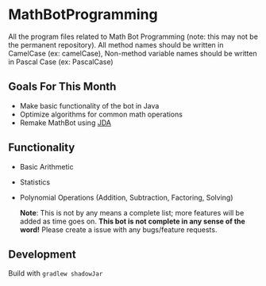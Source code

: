 # MathBotProgramming

All the program files related to Math Bot Programming (note: this may not be the permanent repository).
All method names should be written in CamelCase (ex: camelCase), Non-method variable names should be written in Pascal Case (ex: PascalCase)

## Goals For This Month

-   Make basic functionality of the bot in Java
-   Optimize algorithms for common math operations
-   Remake MathBot using [JDA](https://github.com/DV8FromTheWorld/JDA)

## Functionality

-   Basic Arithmetic
-   Statistics
-   Polynomial Operations (Addition, Subtraction, Factoring, Solving)

    **Note**: This is not by any means a complete list; more features will be added as time goes on.
    **This bot is not complete in any sense of the word!** Please create a issue with any bugs/feature requests. 

## Development

Build with `gradlew shadowJar`

